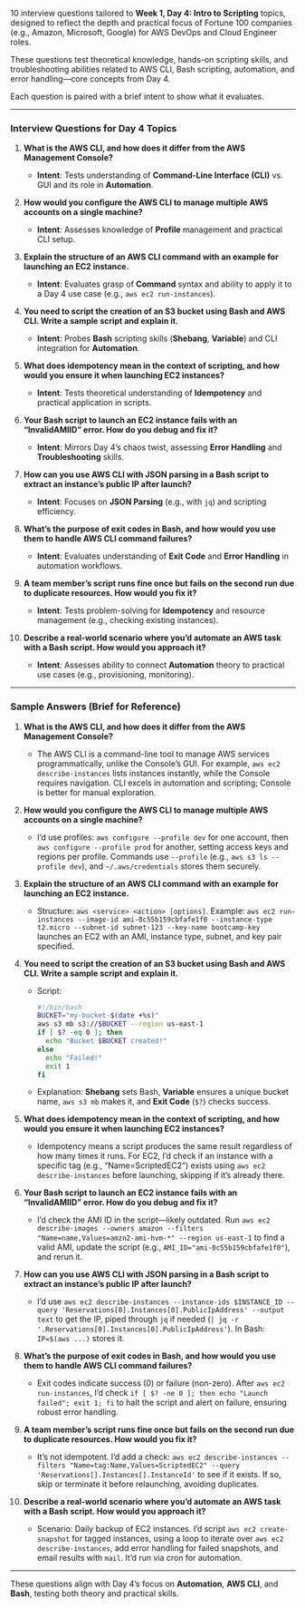 10 interview questions tailored to **Week 1, Day 4: Intro to Scripting** topics, designed to reflect the depth and practical focus of Fortune 100 companies (e.g., Amazon, Microsoft, Google) for AWS DevOps and Cloud Engineer roles. 

These questions test theoretical knowledge, hands-on scripting skills, and troubleshooting abilities related to AWS CLI, Bash scripting, automation, and error handling—core concepts from Day 4. 

Each question is paired with a brief intent to show what it evaluates.

---

### Interview Questions for Day 4 Topics

1. **What is the AWS CLI, and how does it differ from the AWS Management Console?**
   - **Intent**: Tests understanding of **Command-Line Interface (CLI)** vs. GUI and its role in **Automation**.

2. **How would you configure the AWS CLI to manage multiple AWS accounts on a single machine?**
   - **Intent**: Assesses knowledge of **Profile** management and practical CLI setup.

3. **Explain the structure of an AWS CLI command with an example for launching an EC2 instance.**
   - **Intent**: Evaluates grasp of **Command** syntax and ability to apply it to a Day 4 use case (e.g., `aws ec2 run-instances`).

4. **You need to script the creation of an S3 bucket using Bash and AWS CLI. Write a sample script and explain it.**
   - **Intent**: Probes **Bash** scripting skills (**Shebang**, **Variable**) and CLI integration for **Automation**.

5. **What does idempotency mean in the context of scripting, and how would you ensure it when launching EC2 instances?**
   - **Intent**: Tests theoretical understanding of **Idempotency** and practical application in scripts.

6. **Your Bash script to launch an EC2 instance fails with an “InvalidAMIID” error. How do you debug and fix it?**
   - **Intent**: Mirrors Day 4’s chaos twist, assessing **Error Handling** and **Troubleshooting** skills.

7. **How can you use AWS CLI with JSON parsing in a Bash script to extract an instance’s public IP after launch?**
   - **Intent**: Focuses on **JSON Parsing** (e.g., with `jq`) and scripting efficiency.

8. **What’s the purpose of exit codes in Bash, and how would you use them to handle AWS CLI command failures?**
   - **Intent**: Evaluates understanding of **Exit Code** and **Error Handling** in automation workflows.

9. **A team member’s script runs fine once but fails on the second run due to duplicate resources. How would you fix it?**
   - **Intent**: Tests problem-solving for **Idempotency** and resource management (e.g., checking existing instances).

10. **Describe a real-world scenario where you’d automate an AWS task with a Bash script. How would you approach it?**
    - **Intent**: Assesses ability to connect **Automation** theory to practical use cases (e.g., provisioning, monitoring).

---

### Sample Answers (Brief for Reference)

1. **What is the AWS CLI, and how does it differ from the AWS Management Console?**
   - The AWS CLI is a command-line tool to manage AWS services programmatically, unlike the Console’s GUI. For example, `aws ec2 describe-instances` lists instances instantly, while the Console requires navigation. CLI excels in automation and scripting; Console is better for manual exploration.

2. **How would you configure the AWS CLI to manage multiple AWS accounts on a single machine?**
   - I’d use profiles: `aws configure --profile dev` for one account, then `aws configure --profile prod` for another, setting access keys and regions per profile. Commands use `--profile` (e.g., `aws s3 ls --profile dev`), and `~/.aws/credentials` stores them securely.

3. **Explain the structure of an AWS CLI command with an example for launching an EC2 instance.**
   - Structure: `aws <service> <action> [options]`. Example: `aws ec2 run-instances --image-id ami-0c55b159cbfafe1f0 --instance-type t2.micro --subnet-id subnet-123 --key-name bootcamp-key` launches an EC2 with an AMI, instance type, subnet, and key pair specified.

4. **You need to script the creation of an S3 bucket using Bash and AWS CLI. Write a sample script and explain it.**
   - Script:
     ```bash
     #!/bin/bash
     BUCKET="my-bucket-$(date +%s)"
     aws s3 mb s3://$BUCKET --region us-east-1
     if [ $? -eq 0 ]; then
       echo "Bucket $BUCKET created!"
     else
       echo "Failed!"
       exit 1
     fi
     ```
   - Explanation: **Shebang** sets Bash, **Variable** ensures a unique bucket name, `aws s3 mb` makes it, and **Exit Code** (`$?`) checks success.

5. **What does idempotency mean in the context of scripting, and how would you ensure it when launching EC2 instances?**
   - Idempotency means a script produces the same result regardless of how many times it runs. For EC2, I’d check if an instance with a specific tag (e.g., “Name=ScriptedEC2”) exists using `aws ec2 describe-instances` before launching, skipping if it’s already there.

6. **Your Bash script to launch an EC2 instance fails with an “InvalidAMIID” error. How do you debug and fix it?**
   - I’d check the AMI ID in the script—likely outdated. Run `aws ec2 describe-images --owners amazon --filters "Name=name,Values=amzn2-ami-hvm-*" --region us-east-1` to find a valid AMI, update the script (e.g., `AMI_ID="ami-0c55b159cbfafe1f0"`), and rerun it.

7. **How can you use AWS CLI with JSON parsing in a Bash script to extract an instance’s public IP after launch?**
   - I’d use `aws ec2 describe-instances --instance-ids $INSTANCE_ID --query 'Reservations[0].Instances[0].PublicIpAddress' --output text` to get the IP, piped through `jq` if needed (`| jq -r '.Reservations[0].Instances[0].PublicIpAddress'`). In Bash: `IP=$(aws ...)` stores it.

8. **What’s the purpose of exit codes in Bash, and how would you use them to handle AWS CLI command failures?**
   - Exit codes indicate success (0) or failure (non-zero). After `aws ec2 run-instances`, I’d check `if [ $? -ne 0 ]; then echo "Launch failed"; exit 1; fi` to halt the script and alert on failure, ensuring robust error handling.

9. **A team member’s script runs fine once but fails on the second run due to duplicate resources. How would you fix it?**
   - It’s not idempotent. I’d add a check: `aws ec2 describe-instances --filters "Name=tag:Name,Values=ScriptedEC2" --query 'Reservations[].Instances[].InstanceId'` to see if it exists. If so, skip or terminate it before relaunching, avoiding duplicates.

10. **Describe a real-world scenario where you’d automate an AWS task with a Bash script. How would you approach it?**
    - Scenario: Daily backup of EC2 instances. I’d script `aws ec2 create-snapshot` for tagged instances, using a loop to iterate over `aws ec2 describe-instances`, add error handling for failed snapshots, and email results with `mail`. It’d run via cron for automation.

---

These questions align with Day 4’s focus on **Automation**, **AWS CLI**, and **Bash**, testing both theory and practical skills.